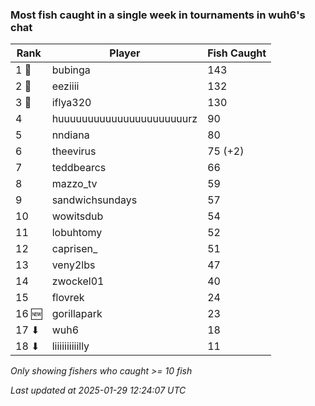 ### Most fish caught in a single week in tournaments in wuh6's chat
| Rank | Player | Fish Caught |
|------|--------|-----------|
| 1 🥇  | bubinga  | 143 |
| 2 🥈  | eeziiii  | 132 |
| 3 🥉  | iflya320  | 130 |
| 4  | huuuuuuuuuuuuuuuuuuuuuurz  | 90 |
| 5  | nndiana  | 80 |
| 6  | theevirus  | 75 (+2) |
| 7  | teddbearcs  | 66 |
| 8  | mazzo_tv  | 59 |
| 9  | sandwichsundays  | 57 |
| 10  | wowitsdub  | 54 |
| 11  | lobuhtomy  | 52 |
| 12  | caprisen_  | 51 |
| 13  | veny2lbs  | 47 |
| 14  | zwockel01  | 40 |
| 15  | flovrek  | 24 |
| 16 🆕 | gorillapark  | 23 |
| 17 ⬇ | wuh6  | 18 |
| 18 ⬇ | liiiiiiiiiilly  | 11 |

_Only showing fishers who caught >= 10 fish_

_Last updated at 2025-01-29 12:24:07 UTC_